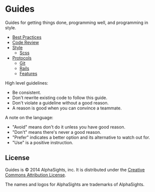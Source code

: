 Guides
======

Guides for getting things done, programming well, and programming in style.

* [Best Practices](/best-practices)
* [Code Review](/code-review)
* [Style](/style)
  * [Scss](/style/scss)
* [Protocols](/protocols)
  * [Git](/protocols/git)
  * [Rails](/protocols/rails)
  * [Features](/protocols/features)

High level guidelines:

* Be consistent.
* Don't rewrite existing code to follow this guide.
* Don't violate a guideline without a good reason.
* A reason is good when you can convince a teammate.

A note on the language:

* "Avoid" means don't do it unless you have good reason.
* "Don't" means there's never a good reason.
* "Prefer" indicates a better option and its alternative to watch out for.
* "Use" is a positive instruction.

License
-------

Guides is © 2014 AlphaSights, inc. It is distributed under the [Creative Commons
Attribution License](http://creativecommons.org/licenses/by/3.0/).

The names and logos for AlphaSights are trademarks of AlphaSights.
